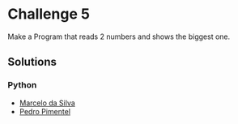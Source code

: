 # Challenge 5

Make a Program that reads 2 numbers and shows the biggest one.

## Solutions
### Python 
* [Marcelo da Silva](https://github.com/marcelodasilva/challenges-hacktoberfest/blob/master/challenges/5/Python/marcelodasilva.py)
* [Pedro Pimentel](https://github.com/pedro5/challenges-hacktoberfest/blob/master/challenges/5/Python/pedro5.py)

